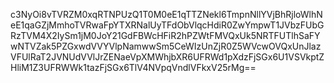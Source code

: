 c3NyOi8vTVRZM0xqRTNPUzQ1T0M0eE1qTTZNekl6TmpnNllYVjBhRjloWlhNeE1qaGZjMmhoTVRwaFpYTXRNalUyTFdObVlqcHdiR0ZwYmpwT1JVbzFUbGRzTVM4X2IySm1jM0JoY21GdFBWcHFiR2hPZWtFMVQxUk5NRTFUTlhSaFYwNTVZak5PZGxwdVVYVlpNamwwSm5CeWIzUnZjR0Z5WVcwOVQxUnJlazVFUlRaT2JVNUdVVlJrZENaeVpXMWhjbXR6UFRWd1pXdzFjSGx6U1VSVkptZHliM1Z3UFRWWk1tazFjSGx6TlV4NVpqVndlVFkxV25rMg==
